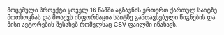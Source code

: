 მოცემული პროექტი ყოველ 16 წამში აგზავნის ერთერთ ქართულ საიტზე მოთხოვნას და მოაქვს ინფორმაცია საიტზე განთავსებული წიგნების და მისი ავტორების შესახებ რომელსაც CSV ფაილში ინახავს.
